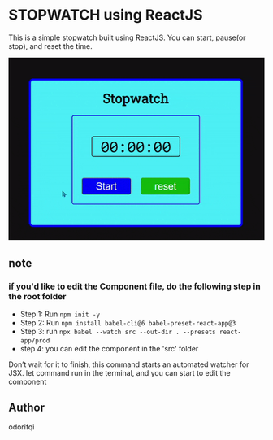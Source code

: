 # STOPWATCH using ReactJS

This is a simple stopwatch built using ReactJS. You can start, pause(or stop), and reset the time.

<p align="center">
    <img src="./src/demo.gif">
</p>

## note

### if you'd like to edit the Component file, do the following step in the root folder

- Step 1: Run `npm init -y`
- Step 2: Run `npm install babel-cli@6 babel-preset-react-app@3`
- Step 3: run `npx babel --watch src --out-dir . --presets react-app/prod`
- step 4: you can edit the component in the 'src' folder

Don’t wait for it to finish, this command starts an automated watcher for JSX. let command run in the terminal, and you can start to edit the component

## Author

odorifqi
